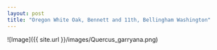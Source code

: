 ```yaml
---
layout: post
title: "Oregon White Oak, Bennett and 11th, Bellingham Washington"
---
```


![Image]({{ site.url }}/images/Quercus_garryana.png)

